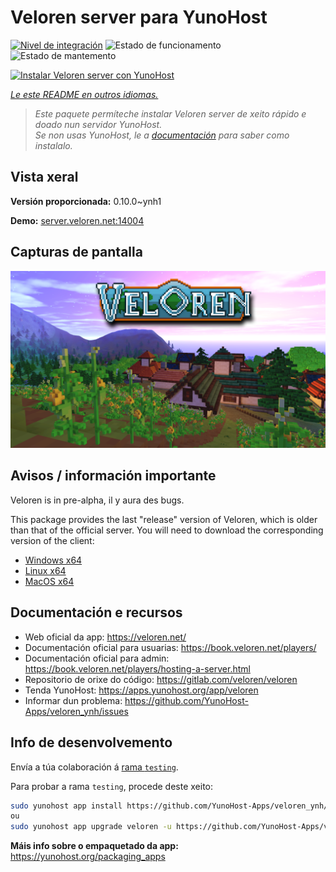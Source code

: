 <!--
NOTA: Este README foi creado automáticamente por <https://github.com/YunoHost/apps/tree/master/tools/readme_generator>
NON debe editarse manualmente.
-->

# Veloren server para YunoHost

[![Nivel de integración](https://dash.yunohost.org/integration/veloren.svg)](https://dash.yunohost.org/appci/app/veloren) ![Estado de funcionamento](https://ci-apps.yunohost.org/ci/badges/veloren.status.svg) ![Estado de mantemento](https://ci-apps.yunohost.org/ci/badges/veloren.maintain.svg)

[![Instalar Veloren server con YunoHost](https://install-app.yunohost.org/install-with-yunohost.svg)](https://install-app.yunohost.org/?app=veloren)

*[Le este README en outros idiomas.](./ALL_README.md)*

> *Este paquete permíteche instalar Veloren server de xeito rápido e doado nun servidor YunoHost.*  
> *Se non usas YunoHost, le a [documentación](https://yunohost.org/install) para saber como instalalo.*

## Vista xeral



**Versión proporcionada:** 0.10.0~ynh1

**Demo:** <server.veloren.net:14004>

## Capturas de pantalla

![Captura de pantalla de Veloren server](./doc/screenshots/veloren.png)

## Avisos / información importante

Veloren is in pre-alpha, il y aura des bugs.

This package provides the last "release" version of Veloren, which is older than that of the official server. You will need to download the corresponding version of the client:
 * [Windows x64](https://gitlab.com/veloren/veloren/-/jobs/artifacts/v0.10.0/download?job=windows)
 * [Linux x64](https://gitlab.com/veloren/veloren/-/jobs/artifacts/v0.10.0/download?job=linux)
 * [MacOS x64](https://gitlab.com/veloren/veloren/-/jobs/artifacts/v0.10.0/download?job=macos)

## Documentación e recursos

- Web oficial da app: <https://veloren.net/>
- Documentación oficial para usuarias: <https://book.veloren.net/players/>
- Documentación oficial para admin: <https://book.veloren.net/players/hosting-a-server.html>
- Repositorio de orixe do código: <https://gitlab.com/veloren/veloren>
- Tenda YunoHost: <https://apps.yunohost.org/app/veloren>
- Informar dun problema: <https://github.com/YunoHost-Apps/veloren_ynh/issues>

## Info de desenvolvemento

Envía a túa colaboración á [rama `testing`](https://github.com/YunoHost-Apps/veloren_ynh/tree/testing).

Para probar a rama `testing`, procede deste xeito:

```bash
sudo yunohost app install https://github.com/YunoHost-Apps/veloren_ynh/tree/testing --debug
ou
sudo yunohost app upgrade veloren -u https://github.com/YunoHost-Apps/veloren_ynh/tree/testing --debug
```

**Máis info sobre o empaquetado da app:** <https://yunohost.org/packaging_apps>
